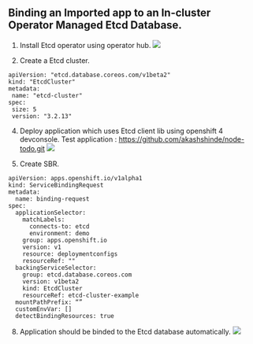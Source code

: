 ## Binding an Imported app to an In-cluster Operator Managed Etcd Database.

1. Install Etcd operator using operator hub.
![](https://i.imgur.com/PrDeJXJ.png)

2. Create a Etcd cluster.
 ```
 apiVersion: "etcd.database.coreos.com/v1beta2"
 kind: "EtcdCluster"
 metadata:
  name: "etcd-cluster"
 spec:
  size: 5
  version: "3.2.13"
 ```
4. Deploy application which uses Etcd client lib using openshift 4 devconsole.
Test application : https://github.com/akashshinde/node-todo.git
![](https://i.imgur.com/WGQZ1nj.png)

6. Create SBR.
```
apiVersion: apps.openshift.io/v1alpha1
kind: ServiceBindingRequest
metadata:
  name: binding-request
spec:
  applicationSelector:
    matchLabels:
      connects-to: etcd
      environment: demo
    group: apps.openshift.io
    version: v1
    resource: deploymentconfigs
    resourceRef: ""
  backingServiceSelector:
    group: etcd.database.coreos.com
    version: v1beta2
    kind: EtcdCluster
    resourceRef: etcd-cluster-example
  mountPathPrefix: “”
  customEnvVar: []
  detectBindingResources: true
```
8. Application should be binded to the Etcd database automatically.
![](https://i.imgur.com/JjORDrJ.png)


